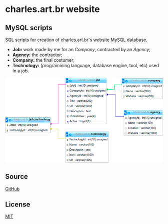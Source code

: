 # charles.art.br website
## MySQL scripts 

SQL scripts for creation of charles.art.br´s website MySQL database.

* **Job:** work made by me for an *Company*, contracted by an *Agency*;
* **Agency:** the contractor;
* **Company:** the final costumer;
* **Technology:** (programming language, database engine, tool, etc) used in a job.

![database diagram](https://raw.githubusercontent.com/charlesartbr/charles.art.br-mysql/master/diagram.png)

## Source

[GitHub](https://github.com/charlesartbr/charles.art.br-mysql)

## License

[MIT](https://github.com/charlesartbr/charles.art.br-mysql/blob/master/LICENSE)
